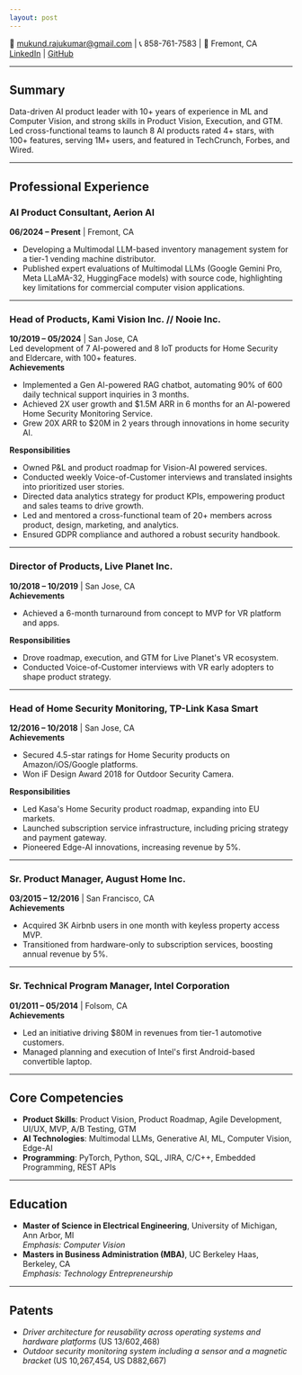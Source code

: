 ```yaml
---
layout: post
---
```


📧 [mukund.rajukumar@gmail.com](mailto:mukund.rajukumar@gmail.com) | 📞 858-761-7583 | 📍 Fremont, CA  
[LinkedIn](https://linkedin.com/in/mukundrajukumar) | [GitHub](https://github.com/mukund-rajukumar)  

---

## **Summary**  
Data-driven AI product leader with 10+ years of experience in ML and Computer Vision, and strong skills in Product Vision, Execution, and GTM. Led cross-functional teams to launch 8 AI products rated 4+ stars, with 100+ features, serving 1M+ users, and featured in TechCrunch, Forbes, and Wired.

---

## **Professional Experience**  

### **AI Product Consultant, Aerion AI**  
**06/2024 – Present** | Fremont, CA  
- Developing a Multimodal LLM-based inventory management system for a tier-1 vending machine distributor.  
- Published expert evaluations of Multimodal LLMs (Google Gemini Pro, Meta LLaMA-32, HuggingFace models) with source code, highlighting key limitations for commercial computer vision applications.

---

### **Head of Products, Kami Vision Inc. // Nooie Inc.**  
**10/2019 – 05/2024** | San Jose, CA  
Led development of 7 AI-powered and 8 IoT products for Home Security and Eldercare, with 100+ features.  
**Achievements**  
- Implemented a Gen AI-powered RAG chatbot, automating 90% of 600 daily technical support inquiries in 3 months.  
- Achieved 2X user growth and $1.5M ARR in 6 months for an AI-powered Home Security Monitoring Service.  
- Grew 20X ARR to $20M in 2 years through innovations in home security AI.  

**Responsibilities**  
- Owned P&L and product roadmap for Vision-AI powered services.  
- Conducted weekly Voice-of-Customer interviews and translated insights into prioritized user stories.  
- Directed data analytics strategy for product KPIs, empowering product and sales teams to drive growth.  
- Led and mentored a cross-functional team of 20+ members across product, design, marketing, and analytics.  
- Ensured GDPR compliance and authored a robust security handbook.  

---

### **Director of Products, Live Planet Inc.**  
**10/2018 – 10/2019** | San Jose, CA  
**Achievements**  
- Achieved a 6-month turnaround from concept to MVP for VR platform and apps.  

**Responsibilities**  
- Drove roadmap, execution, and GTM for Live Planet's VR ecosystem.  
- Conducted Voice-of-Customer interviews with VR early adopters to shape product strategy.  

---

### **Head of Home Security Monitoring, TP-Link Kasa Smart**  
**12/2016 – 10/2018** | San Jose, CA  
**Achievements**  
- Secured 4.5-star ratings for Home Security products on Amazon/iOS/Google platforms.  
- Won iF Design Award 2018 for Outdoor Security Camera.  

**Responsibilities**  
- Led Kasa's Home Security product roadmap, expanding into EU markets.  
- Launched subscription service infrastructure, including pricing strategy and payment gateway.  
- Pioneered Edge-AI innovations, increasing revenue by 5%.  

---

### **Sr. Product Manager, August Home Inc.**  
**03/2015 – 12/2016** | San Francisco, CA  
**Achievements**  
- Acquired 3K Airbnb users in one month with keyless property access MVP.  
- Transitioned from hardware-only to subscription services, boosting annual revenue by 5%.  

---

### **Sr. Technical Program Manager, Intel Corporation**  
**01/2011 – 05/2014** | Folsom, CA  
**Achievements**  
- Led an initiative driving $80M in revenues from tier-1 automotive customers.  
- Managed planning and execution of Intel's first Android-based convertible laptop.  

---

## **Core Competencies**  
- **Product Skills**: Product Vision, Product Roadmap, Agile Development, UI/UX, MVP, A/B Testing, GTM  
- **AI Technologies**: Multimodal LLMs, Generative AI, ML, Computer Vision, Edge-AI  
- **Programming**: PyTorch, Python, SQL, JIRA, C/C++, Embedded Programming, REST APIs  

---

## **Education**  
- **Master of Science in Electrical Engineering**, University of Michigan, Ann Arbor, MI  
  *Emphasis: Computer Vision*  
- **Masters in Business Administration (MBA)**, UC Berkeley Haas, Berkeley, CA  
  *Emphasis: Technology Entrepreneurship*  

---

## **Patents**  
- *Driver architecture for reusability across operating systems and hardware platforms* (US 13/602,468)  
- *Outdoor security monitoring system including a sensor and a magnetic bracket* (US 10,267,454, US D882,667)  
